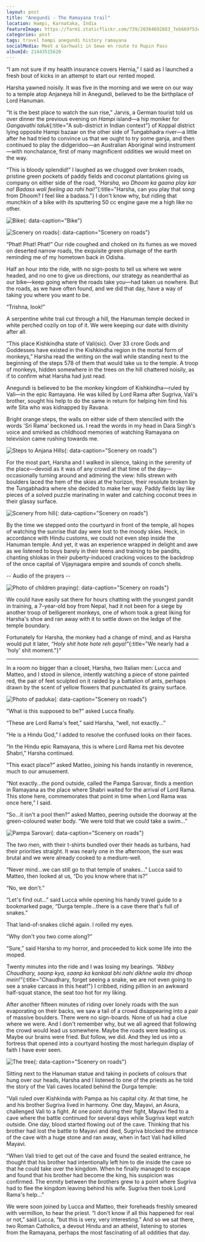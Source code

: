 ```yaml
---
layout: post
title: "Anegundi - The Ramayana trail"
location: Hampi, Karnataka, India
featureImage: https://farm1.staticflickr.com/739/20384692883_7eb669f53c_c.jpg
categories: post
tags: travel hampi anegundi history ramayana
socialMedia: Meet a Garhwali in Sewa en route to Rupin Pass
albumId: 21443515620
---
```


“I am not sure if my health insurance covers Hernia,” I said as I launched a fresh bout of kicks in an attempt to start our rented moped. 

Harsha yawned noisily. It was five in the morning and we were on our way to a temple atop Anjaneya hill in Anegundi, believed to be the birthplace of Lord Hanuman.

“It is the best place to watch the sun rise,” Jarvis, a German tourist told us over dinner the previous evening on _Hampi_ island—a hip moniker for _Gangavathi taluk_{:title="A sub-district in Indian context"} of Koppal district lying opposite Hampi bazaar on the other side of Tungabhadra river—a little after he had tried to convince us that we ought to try some ganja, and then continued to play the didgeridoo—an Australian Aboriginal wind instrument—with nonchalance, first of many magnificent oddities we would meet on the way. 

“This is bloody splendid!” I laughed as we chugged over broken roads, pristine green pockets of paddy fields and coconut plantations giving us company on either side of the road, _“Harsha, wo Dhoom ka gaana play kar na! Badass wali feeling aa rahi hai!”_{:title="Harsha, can you play that song from Dhoom? I feel like a badass."} I don't know why, but riding that munchkin of a bike with its sputtering 50 cc engine gave me a high like no other. 

![Bike](https://c2.staticflickr.com/6/5680/21605374956_544656b5ea_c.jpg){: data-caption="Bike"}

![Scenery on roads](https://c1.staticflickr.com/1/753/21443515620_d36e311ec3_c.jpg){: data-caption="Scenery on roads"}

“Phat! Phat! Phat!” Our ride coughed and choked on its fumes as we moved on deserted narrow roads, the exquisite green plumage of the earth reminding me of my hometown back in Odisha.

Half an hour into the ride, with no sign-posts to tell us where we were headed, and no one to give us directions, our strategy as neanderthal as our bike—keep going where the roads take you—had taken us nowhere. But the roads, as we have often found, and we did that day, have a way of taking you where you want to be. 

“Trishna, look!”

A serpentine white trail cut through a hill, the Hanuman temple decked in white perched cozily on top of it. We were keeping our date with divinity after all. 

“This place Kishkindha state of Vali(sic). Over 33 crore Gods and Goddesses have existed in the Kishkindha region in the mortal form of monkeys,” Harsha read the writing on the wall while standing next to the beginning of the steps 578 of them that would take us to the temple. A troop of monkeys, hidden somewhere in the trees on the hill chattered noisily, as if to confirm what Harsha had just read.  

Anegundi is believed to be the monkey kingdom of Kishkindha—ruled by Vali—in the epic Ramayana. He was killed by Lord Rama after Sugriva, Vali's brother, sought his help to do the same in return for helping him find his wife Sita who was kidnapped by Ravana. 

Bright orange steps, the walls on either side of them stenciled with the words 'Sri Rama' beckoned us. I read the words in my head in Dara Singh's voice and smirked as childhood memories of watching Ramayana on television came rushing towards me.

![Steps to Anjana Hills](https://c1.staticflickr.com/1/723/21631623295_95f9b9ce39_c.jpg){: data-caption="Scenery on roads"}

For the most part, Harsha and I walked in silence, taking in the serenity of the place—devoid as it was of any crowd at that time of the day—occasionally turning around and admiring the view: hills strewn with boulders laced the hem of the skies at the horizon, their resolute broken by the Tungabhadra where she decided to make her way. Paddy fields lay like pieces of a solved puzzle marinating in water and catching coconut trees in their glassy surface.     

![Scenery from hill](https://c1.staticflickr.com/1/684/21605379406_747de9896b_c.jpg){: data-caption="Scenery on roads"}

By the time we stepped onto the courtyard in front of the temple, all hopes of watching the sunrise that day were lost to the moody skies. Heck, in accordance with Hindu customs, we could not even step inside the Hanuman temple. And yet, it was an experience wrapped in delight and awe as we listened to boys barely in their teens and training to be pandits, chanting shlokas in their puberty-induced cracking voices to the backdrop of the once capital of Vijaynagara empire and sounds of conch shells. 

-- Audio of the prayers --

![Photo of children praying](https://c1.staticflickr.com/1/625/21620132112_43b93b242b_c.jpg){: data-caption="Scenery on roads"}

We could have easily sat there for hours chatting with the youngest pandit in training, a 7-year-old boy from Nepal, had it not been for a 	siege by another troop of belligerent monkeys, one of whom took a great liking for Harsha's shoe and ran away with it to settle down on the ledge of the temple boundary. 

Fortunately for Harsha, the monkey had a change of mind, and as Harsha would put it later, _“Holy shit hote hote reh gaya!"_{:title="We nearly had a 'holy' shit moment."}"

***

In a room no bigger than a closet, Harsha, two Italian men: Lucca and Matteo, and I stood in silence, intently watching a piece of stone painted red, the pair of feet sculpted on it raided by a battalion of ants, perhaps drawn by the scent of yellow flowers that punctuated its grainy surface.

![Photo of paduka](https://c1.staticflickr.com/1/573/21008746414_e40122c4ab_c.jpg){: data-caption="Scenery on roads"}

“What is this supposed to be?” asked Lucca finally.

“These are Lord Rama's feet,” said Harsha, “well, not exactly...”

“He is a Hindu God,” I added to resolve the confused looks on their faces. 

“In the Hindu epic Ramayana, this is where Lord Rama met his devotee Shabri,” Harsha continued.

“This exact place?” asked Matteo, joining his hands instantly in reverence, much to our amusement. 

“Not exactly...the pond outside, called the Pampa Sarovar, finds a mention in Ramayana as the place where Shabri waited for the arrival of Lord Rama. This stone here, commemorates that point in time when Lord Rama was once here,” I said. 

“So...it isn't a pool then?” asked Matteo, peering outside the doorway at the green-coloured water body. “We were told that we could take a swim...”  

![Pampa Sarovar](https://c2.staticflickr.com/6/5623/21444603279_6fb700d5ec_c.jpg){: data-caption="Scenery on roads"}

The two men, with their t-shirts bundled over their heads as turbans, had their priorities straight. It was nearly one in the afternoon, the sun was brutal and we were already cooked to a medium-well. 

“Never mind...we can still go to that temple of snakes...” Lucca said to Matteo, then looked at us, “Do you know where that is?”

“No, we don't.” 

“Let's find out...” said Lucca while opening his handy travel guide to a bookmarked page, “Durga temple...there is a cave there that's full of snakes.”

That land-of-snakes cliché again. I rolled my eyes.

“Why don't you two come along?”

“Sure,” said Harsha to my horror, and proceeded to kick some life into the moped. 

Twenty minutes into the ride and I was losing my bearings. _“Abbey Chaudhary, saanp kya, saanp ka kankaal bhi nahi dikhne wala itni dhoop mein!”_{:title="Chaudhary, forget seeing a snake, we are not even going to see a snake carcass in this heat!"} I cribbed, riding pillion in an awkward half-squat stance, the seat too hot for my liking. 

After another fifteen minutes of riding over lonely roads with the sun evaporating on their backs, we saw a tail of a crowd disappearing into a pair of massive boulders. There were no sign-boards. None of us had a clue where we were. And I don't remember why, but we all agreed that following the crowd would lead us somewhere. Maybe the roads were leading us. Maybe our brains were fried. But follow, we did. And they led us into a fortress that opened into a courtyard hosting the most harlequin display of faith I have ever seen. 

![The tree](https://c1.staticflickr.com/1/614/21443515010_cba09f6959_c.jpg){: data-caption="Scenery on roads"}

Sitting next to the Hanuman statue and taking in pockets of colours that hung over our heads, Harsha and I listened to one of the priests as he told the story of the Vali caves located behind the Durga temple: 

“Vali ruled over Kishkinda with Pampa as his capital city. At that time, he and his brother Sugriva lived in harmony. One day, Mayavi, an Asura, challenged Vali to a fight. At one point during their fight, Mayavi fled to a cave where the battle continued for several days while Sugriva kept watch outside. One day, blood started flowing out of the cave. Thinking that his brother had lost the battle to Mayavi and died, Sugriva blocked the entrance of the cave with a huge stone and ran away, when in fact Vali had killed Mayavi. 

“When Vali tried to get out of the cave and found the sealed entrance, he thought that his brother had intentionally left him to die inside the cave so that he could take over the kingdom. When he finally managed to escape and found that his brother had become the king, his suspicion was confirmed. The enmity between the brothers grew to a point where Sugriva had to flee the kingdom leaving behind his wife. Sugriva then took Lord Rama's help...”

We were soon joined by Lucca and Matteo, their foreheads freshly smeared with vermillion, to hear the priest. “I don't know if all this happened for real or not,” said Lucca, “but this is very, very interesting.” And so we sat there, two Roman Catholics, a devout Hindu and an atheist, listening to stories from the Ramayana, perhaps the most fascinating of all oddities that day. 
	